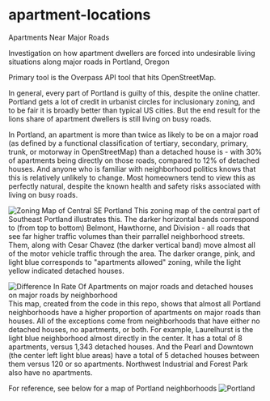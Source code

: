 # apartment-locations
Apartments Near Major Roads

Investigation on how apartment dwellers are forced into undesirable living situations along major roads in Portland, Oregon

Primary tool is the Overpass API tool that hits OpenStreetMap.

In general, every part of Portland is guilty of this, despite the online chatter. Portland gets a lot of credit in urbanist circles for inclusionary zoning, and to be fair it is broadly better than typical US cities. But the end result for the lions share of apartment dwellers is still living on busy roads.

In Portland, an apartment is more than twice as likely to be on a major road (as defined by a functional classification of tertiary, secondary, primary, trunk, or motorway in OpenStreetMap) than a detached house is - with 30% of apartments being directly on those roads, compared to 12% of detached houses. And anyone who is familiar with neighborhood politics knows that this is relatively unlikely to change. Most homeowners tend to view this as perfectly natural, despite the known health and safety risks associated with living on busy roads.

![Zoning Map of Central SE Portland](https://cityhikes.files.wordpress.com/2023/08/screen-shot-2023-08-18-at-7.57.33-am.png)
This zoning map of the central part of Southeast Portland illustrates this. The darker horizontal bands correspond to (from top to bottom) Belmont, Hawthorne, and Division - all roads that see far higher traffic volumes than their parrallel neighborhood streets. Them, along with Cesar Chavez (the darker vertical band) move almost all of the motor vehicle traffic through the area. The darker orange, pink, and light blue corresponds to "apartments allowed" zoning, while the light yellow indicated detached houses.

![Difference In Rate Of Apartments on major roads and detached houses on major roads by neighborhood](https://cityhikes.files.wordpress.com/2023/08/apt-house-difference-major-road-percent.png)
This map, created from the code in this repo, shows that almost all Portland neighborhoods have a higher proportion of apartments on major roads than houses. All of the exceptions come from neighborhoods that have either no detached houses, no apartments, or both. For example, Laurelhurst is the light blue neighborhood almost directly in the center. It has a total of 8 apartments, versus 1,343 detached houses. And the Pearl and Downtown (the center left light blue areas) have a total of 5 detached houses between them versus 120 or so apartments. Northwest Industrial and Forest Park also have no apartments.


For reference, see below for a map of Portland neighborhoods
![Portland](http://www.mappery.com/maps/Portland-Neighborhood-Map.jpg)
